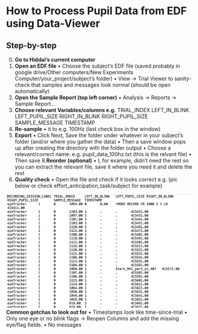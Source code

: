 
# How to Process Pupil Data from EDF using Data-Viewer

## Step-by-step 
0.	**Go to Hiddai’s current computer**
1.	**Open an EDF file**
    •	Choose the subject’s EDF file (saved probably in google drive/Other computers/New Experiments Computer/your_project/subject’s folder)
    •	View → Trial Viewer to sanity-check that samples and messages look normal (should be open automatically)
2.	**Open the Sample Report (top left corner)**
    •	Analysis → Reports → Sample Report…
3.	**Choose relevant Variables/columns e.g.**
    TRIAL_INDEX
    LEFT_IN_BLINK 
    LEFT_PUPIL_SIZE
    RIGHT_IN_BLINK
    RIGHT_PUPIL_SIZE
    SAMPLE_MESSAGE
    TIMESTAMP
4.	**Re-sample**
    •	it to e.g. 100Hz (last check box in the window)
5.	**Export**
    •	Click Next, Save the folder under whatever in your subject’s folder (and/or where you gather the data) 
    •	Then a save window pops up after creating the directory with the folder output
    •	Choose a relevant/correct name: e.g. pupil_data_100hz.txt (this is the relvant file)
    •	Then save
8.**Reorder (optional)**
    •	I, for example, didn’t need the rest so you can extract the relevant file, save it where you need it and delete the rest
6.	**Quality check**
    •	Open the file and check if it looks correct e.g. (pic below or check effort_anticipation_task/subject for example)

![data example image](../assets/pupil_image.png)
    **Common gotchas to look out for** 
    •	Timestamps look like time-since-trial
    •	Only one eye or no blink flags → Reopen Columns and add the missing eye/flag fields.
    •	No messages 

